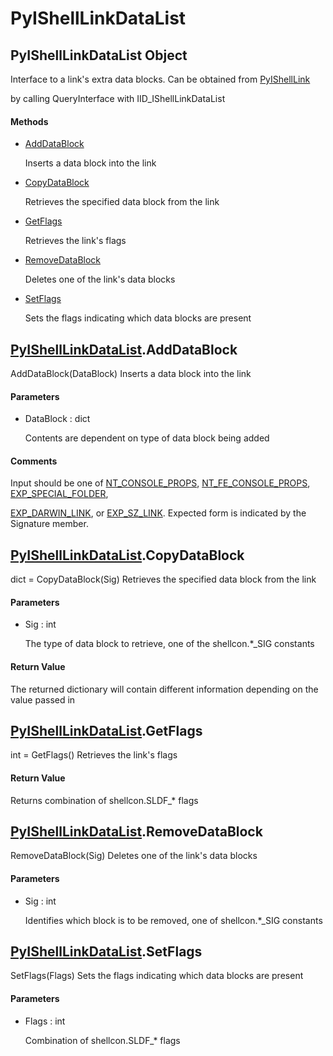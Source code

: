 # PyIShellLinkDataList


## PyIShellLinkDataList Object

Interface to a link's extra data blocks\. Can be obtained from [PyIShellLink](PyIShellLink.md) 

by calling QueryInterface with IID\_IShellLinkDataList

#### Methods

  - [AddDataBlock](PyIShellLinkDataList.md#pyishelllinkdatalistadddatablock)

    Inserts a data block into the link&nbsp;

  - [CopyDataBlock](PyIShellLinkDataList.md#pyishelllinkdatalistcopydatablock)

    Retrieves the specified data block from the link&nbsp;

  - [GetFlags](PyIShellLinkDataList.md#pyishelllinkdatalistgetflags)

    Retrieves the link's flags&nbsp;

  - [RemoveDataBlock](PyIShellLinkDataList.md#pyishelllinkdatalistremovedatablock)

    Deletes one of the link's data blocks&nbsp;

  - [SetFlags](PyIShellLinkDataList.md#pyishelllinkdatalistsetflags)

    Sets the flags indicating which data blocks are present&nbsp;


## [PyIShellLinkDataList](PyIShellLinkDataList.md#pyishelllinkdatalist)\.AddDataBlock

AddDataBlock\(DataBlock\)
Inserts a data block into the link

#### Parameters

  - DataBlock : dict

    Contents are dependent on type of data block being added

#### Comments

Input should be one of [NT\_CONSOLE\_PROPS](NT.md#ntconsole_props), [NT\_FE\_CONSOLE\_PROPS](NT.md#ntfe_console_props), [EXP\_SPECIAL\_FOLDER](EXP.md#expspecial_folder), 

[EXP\_DARWIN\_LINK](EXP.md#expdarwin_link), or [EXP\_SZ\_LINK](EXP.md#expsz_link)\.  Expected form is indicated by the Signature member\.


## [PyIShellLinkDataList](PyIShellLinkDataList.md#pyishelllinkdatalist)\.CopyDataBlock

dict = CopyDataBlock\(Sig\)
Retrieves the specified data block from the link

#### Parameters

  - Sig : int

    The type of data block to retrieve, one of the shellcon\.\*\_SIG constants

#### Return Value
The returned dictionary will contain different information depending on the value passed in


## [PyIShellLinkDataList](PyIShellLinkDataList.md#pyishelllinkdatalist)\.GetFlags

int = GetFlags\(\)
Retrieves the link's flags

#### Return Value
Returns combination of shellcon\.SLDF\_\* flags


## [PyIShellLinkDataList](PyIShellLinkDataList.md#pyishelllinkdatalist)\.RemoveDataBlock

RemoveDataBlock\(Sig\)
Deletes one of the link's data blocks

#### Parameters

  - Sig : int

    Identifies which block is to be removed, one of shellcon\.\*\_SIG constants


## [PyIShellLinkDataList](PyIShellLinkDataList.md#pyishelllinkdatalist)\.SetFlags

SetFlags\(Flags\)
Sets the flags indicating which data blocks are present

#### Parameters

  - Flags : int

    Combination of shellcon\.SLDF\_\* flags